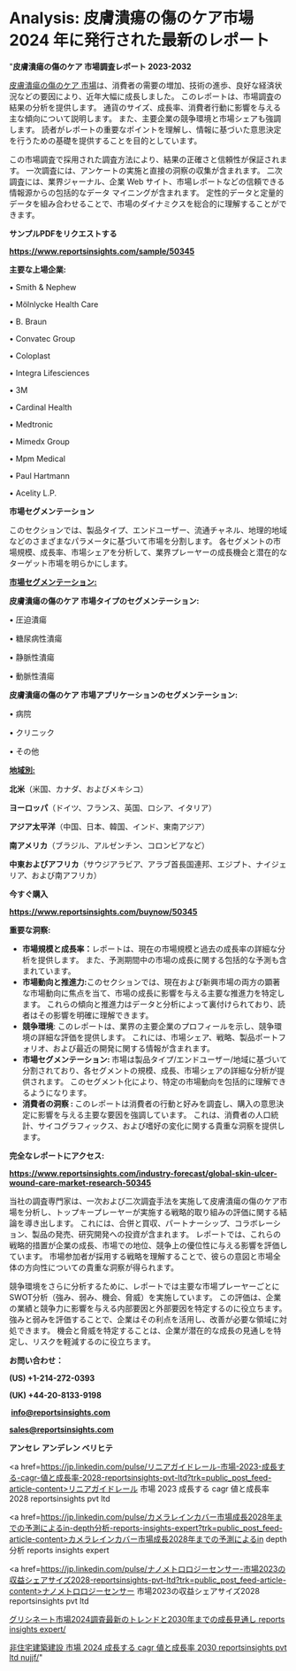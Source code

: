 # Analysis: 皮膚潰瘍の傷のケア市場 2024 年に発行された最新のレポート

"<strong>皮膚潰瘍の傷のケア 市場調査レポート 2023-2032</strong>

<a href=https://www.reportsinsights.com/sample/50345>皮膚潰瘍の傷のケア 市場</a>は、消費者の需要の増加、技術の進歩、良好な経済状況などの要因により、近年大幅に成長しました。 このレポートは、市場調査の結果の分析を提供します。 通貨のサイズ、成長率、消費者行動に影響を与える主な傾向について説明します。 また、主要企業の競争環境と市場シェアも強調します。 読者がレポートの重要なポイントを理解し、情報に基づいた意思決定を行うための基礎を提供することを目的としています。

この市場調査で採用された調査方法により、結果の正確さと信頼性が保証されます。 一次調査には、アンケートの実施と直接の洞察の収集が含まれます。 二次調査には、業界ジャーナル、企業 Web サイト、市場レポートなどの信頼できる情報源からの包括的なデータ マイニングが含まれます。 定性的データと定量的データを組み合わせることで、市場のダイナミクスを総合的に理解することができます。

<strong><b>サンプルPDFをリクエストする</b></strong>

<a href=https://www.reportsinsights.com/sample/50345><strong><u>https://www.reportsinsights.com/sample/50345</u></strong></a>

<strong>主要な上場企業:</strong>

• Smith & Nephew

• Mölnlycke Health Care

• B. Braun

• Convatec Group

• Coloplast

• Integra Lifesciences

• 3M

• Cardinal Health

• Medtronic

• Mimedx Group

• Mpm Medical

• Paul Hartmann

• Acelity L.P.

<strong>市場セグメンテーション</strong>

このセクションでは、製品タイプ、エンドユーザー、流通チャネル、地理的地域などのさまざまなパラメータに基づいて市場を分割します。 各セグメントの市場規模、成長率、市場シェアを分析して、業界プレーヤーの成長機会と潜在的なターゲット市場を明らかにします。

<strong><u>市場セグメンテーション</u></strong><strong><u>:</u></strong>

<strong>皮膚潰瘍の傷のケア 市場タイプのセグメンテーション:</strong>

• 圧迫潰瘍

• 糖尿病性潰瘍

• 静脈性潰瘍

• 動脈性潰瘍

<strong>皮膚潰瘍の傷のケア 市場アプリケーションのセグメンテーション:</strong>

• 病院

• クリニック

• その他

<strong><u>地域別</u></strong><strong><u>:</u></strong>

<strong>北米</strong>（米国、カナダ、およびメキシコ）

<strong>ヨーロッパ</strong>（ドイツ、フランス、英国、ロシア、イタリア）

<strong>アジア太平洋</strong>（中国、日本、韓国、インド、東南アジア）

<strong>南アメリカ</strong>（ブラジル、アルゼンチン、コロンビアなど）

<strong>中東およびアフリカ</strong>（サウジアラビア、アラブ首長国連邦、エジプト、ナイジェリア、および南アフリカ）

<strong>今すぐ購入</strong>

<a href=https://www.reportsinsights.com/buynow/50345><strong><u>https://www.reportsinsights.com/buynow/50345</u></strong></a>

<strong>重要な洞察:</strong>
<ul>
  <li><strong>市場規模と成長率：</strong>レポートは、現在の市場規模と過去の成長率の詳細な分析を提供します。 また、予測期間中の市場の成長に関する包括的な予測も含まれています。</li>
  <li><strong>市場動向と推進力:</strong>このセクションでは、現在および新興市場の両方の顕著な市場動向に焦点を当て、市場の成長に影響を与える主要な推進力を特定します。 これらの傾向と推進力はデータと分析によって裏付けられており、読者はその影響を明確に理解できます。</li>
  <li><strong>競争環境</strong>: このレポートは、業界の主要企業のプロフィールを示し、競争環境の詳細な評価を提供します。 これには、市場シェア、戦略、製品ポートフォリオ、および最近の開発に関する情報が含まれます。</li>
  <li><strong>市場セグメンテーション: </strong>市場は製品タイプ/エンドユーザー/地域に基づいて分割されており、各セグメントの規模、成長、市場シェアの詳細な分析が提供されます。 このセグメント化により、特定の市場動向を包括的に理解できるようになります。</li>
  <li><strong>消費者の洞察 : </strong>このレポートは消費者の行動と好みを調査し、購入の意思決定に影響を与える主要な要因を強調しています。 これは、消費者の人口統計、サイコグラフィックス、および嗜好の変化に関する貴重な洞察を提供します。</li>
</ul>
<strong>完全なレポートにアクセス:</strong>

<a href=https://www.reportsinsights.com/industry-forecast/global-skin-ulcer-wound-care-market-research-50345><strong><u><b>https://www.reportsinsights.com/industry-forecast/global-skin-ulcer-wound-care-market-research-50345</b></u></strong></a>

当社の調査専門家は、一次および二次調査手法を実施して皮膚潰瘍の傷のケア市場を分析し、トップキープレーヤーが実施する戦略的取り組みの評価に関する結論を導き出します。 これには、合併と買収、パートナーシップ、コラボレーション、製品の発売、研究開発への投資が含まれます。 レポートでは、これらの戦略的措置が企業の成長、市場での地位、競争上の優位性に与える影響を評価しています。 市場参加者が採用する戦略を理解することで、彼らの意図と市場全体の方向性についての貴重な洞察が得られます。

競争環境をさらに分析するために、レポートでは主要な市場プレーヤーごとにSWOT分析（強み、弱み、機会、脅威）を実施しています。 この評価は、企業の業績と競争力に影響を与える内部要因と外部要因を特定するのに役立ちます。 強みと弱みを評価することで、企業はその利点を活用し、改善が必要な領域に対処できます。 機会と脅威を特定することは、企業が潜在的な成長の見通しを特定し、リスクを軽減するのに役立ちます。

<strong>お問い合わせ：</strong>

<strong>(US) +1-214-272-0393</strong>

<strong>(UK) +44-20-8133-9198</strong>

<strong> </strong><a href=info@reportsinsights.com><strong><u>info@reportsinsights.com</u></strong></a>

<a href=sales@reportsinsights.com><strong><u>sales@reportsinsights.com</u></strong></a>

<strong>アンセレ アンデレン ベリヒテ</strong>

<a href=https://jp.linkedin.com/pulse/リニアガイドレール-市場-2023-成長する-cagr-値と成長率-2028-reportsinsights-pvt-ltd?trk=public_post_feed-article-content>リニアガイドレール 市場 2023 成長する cagr 値と成長率 2028 reportsinsights pvt ltd</a>

<a href=https://jp.linkedin.com/pulse/カメラレインカバー市場成長2028年までの予測によるin-depth分析-reports-insights-expert?trk=public_post_feed-article-content>カメラレインカバー市場成長2028年までの予測によるin depth分析 reports insights expert</a>

<a href=https://jp.linkedin.com/pulse/ナノメトロロジーセンサー-市場2023の収益シェアサイズ2028-reportsinsights-pvt-ltd?trk=public_post_feed-article-content>ナノメトロロジーセンサー 市場2023の収益シェアサイズ2028 reportsinsights pvt ltd</a>

<a href=https://www.linkedin.com/pulse/グリシネート市場2024調査最新のトレンドと2030年までの成長見通し-reports-insights-expert/>グリシネート市場2024調査最新のトレンドと2030年までの成長見通し reports insights expert/</a>

<a href=https://www.linkedin.com/pulse/非住宅建築建設-市場-2024-成長する-cagr-値と成長率-2030-reportsinsights-pvt-ltd-nujjf/>非住宅建築建設 市場 2024 成長する cagr 値と成長率 2030 reportsinsights pvt ltd nujjf/</a>"
